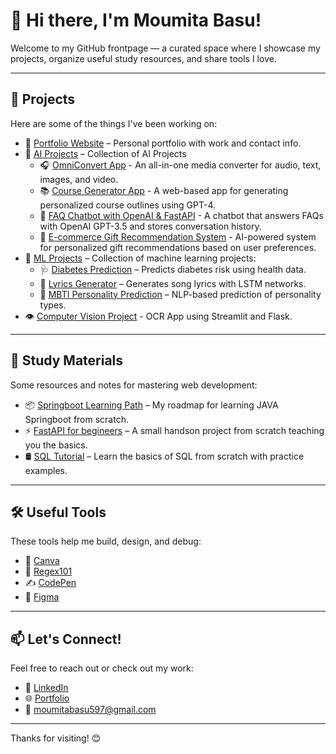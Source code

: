 # 👋 Hi there, I'm Moumita Basu!

Welcome to my GitHub frontpage — a curated space where I showcase my projects, organize useful study resources, and share tools I love.

---

## 🚀 Projects

Here are some of the things I've been working on:

- 🎨 [Portfolio Website](https://moumitabasu.github.io/portfolio/) – Personal portfolio with work and contact info.
- 🤖 [AI Projects](https://github.com/MoumitaBasu/AI-Projects/tree/master) – Collection of AI Projects
  - 🎧 [OmniConvert App](https://github.com/MoumitaBasu/AI-Projects/tree/master/OmniConvert) - An all-in-one media converter for audio, text, images, and video.
  - 📚 [Course Generator App](https://github.com/MoumitaBasu/AI-Projects/tree/master/course-generator) - A web-based app for generating personalized course outlines using GPT-4.
  - 🤖 [FAQ Chatbot with OpenAI & FastAPI](https://github.com/MoumitaBasu/AI-Projects/tree/master/faq-chatbot) - A chatbot that answers FAQs with OpenAI GPT-3.5 and stores conversation history.
  - 🎁 [E-commerce Gift Recommendation System](https://github.com/MoumitaBasu/AI-Projects/tree/master/gift-recommender) - AI-powered system for personalized gift recommendations based on user preferences.
- 🧠 [ML Projects](https://github.com/MoumitaBasu/MachineLearningProjects) – Collection of machine learning projects:
  - 🩺 [Diabetes Prediction](https://github.com/MoumitaBasu/MachineLearningProjects/tree/main/Diabetes%20Prediction) – Predicts diabetes risk using health data.
  - 🎵 [Lyrics Generator](https://github.com/MoumitaBasu/MachineLearningProjects/tree/main/Lyrics%20Generator) – Generates song lyrics with LSTM networks.
  - 🧬 [MBTI Personality Prediction](https://github.com/MoumitaBasu/MachineLearningProjects/tree/main/Personality%20Prediction) – NLP-based prediction of personality types.
- 👁️ [Computer Vision Project](https://github.com/MoumitaBasu/Computer-Vision) - OCR App using Streamlit and Flask.

---

## 📖 Study Materials

Some resources and notes for mastering web development:

- 📦 [Springboot Learning Path](https://www.youtube.com/playlist?list=PLA3GkZPtsafacdBLdd3p1DyRd5FGfr3Ue) – My roadmap for learning JAVA Springboot from scratch.
- ⚡ [FastAPI for begineers](https://youtu.be/cbASjoZZGIw?si=6W3ZyxNMGSDwIZIW) – A small handson project from scratch teaching you the basics.
- 🛢️ [SQL Tutorial](https://www.sqlzoo.net/wiki/SQL_Tutorial) – Learn the basics of SQL from scratch with practice examples.

---

## 🛠️ Useful Tools

These tools help me build, design, and debug:

- 🎨 [Canva](https://www.canva.com)
- 🧪 [Regex101](https://regex101.com)
- ✍️ [CodePen](https://codepen.io)
- 📐 [Figma](https://figma.com)

---

## 📫 Let's Connect!

Feel free to reach out or check out my work:

- 💼 [LinkedIn](https://www.linkedin.com/in/moumitabasu97/)  
- 🌐 [Portfolio](https://moumitabasu.github.io/portfolio/)  
- 📧 moumitabasu597@gmail.com

---

Thanks for visiting! 😊
